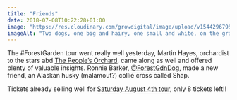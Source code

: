 ```yaml
---
title: "Friends"
date: 2018-07-08T10:22:28+01:00
image: "https://res.cloudinary.com/growdigital/image/upload/v1544296795/ron-41462832670.jpg"
imageAlt: "Two dogs, one big and hairy, one small and white, on the grass"
---
```


The #ForestGarden tour went really well yesterday, Martin Hayes, orchardist to the stars abd [The People’s Orchard](https://www.facebook.com/peoplesorchardstdogs/), came along as well and offered plenty of valuable insights. Ronnie Barker, [@ForestGdnDog](https://twitter.com/forestgdndog), made a new friend, an Alaskan husky (malamout?) collie cross called Shap.

Tickets already selling well for [Saturday August 4th tour](https://forestgardenwales.eventbrite.co.uk), only 8 tickets left!!
